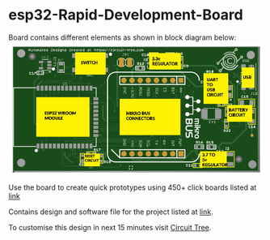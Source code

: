 # esp32-Rapid-Development-Board
Board contains different elements as shown in block diagram below: 
![Screenshot](Block%20diagram.png)

Use the board to create quick prototypes using 450+ click boards listed at [link](https://www.mikroe.com/click)


Contains design and software file for the project listed at [link](https://circuit-tree.com/esp32-rapid-development-click-board/). 

To customise this design in next 15 minutes visit [Circuit Tree](https://circuit-tree.com).
